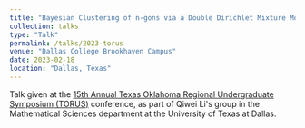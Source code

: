 ```yaml
---
title: "Bayesian Clustering of n-gons via a Double Dirichlet Mixture Model"
collection: talks
type: "Talk"
permalink: /talks/2023-torus
venue: "Dallas College Brookhaven Campus"
date: 2023-02-18
location: "Dallas, Texas"
---
```


Talk given at the [15th Annual Texas Oklahoma Regional Undergraduate Symposium (TORUS)](https://www.dallascollege.edu/cd/schools/stem/events/pages/torus-conference.aspx) conference, as part of Qiwei Li's group in the Mathematical Sciences department at the University of Texas at Dallas.

